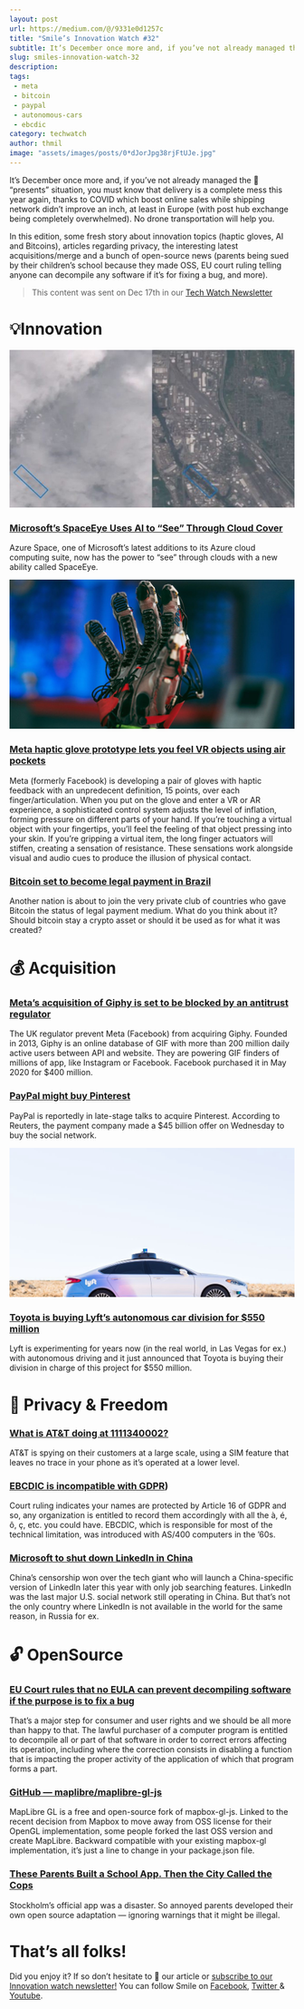 ```yaml
---
layout: post
url: https://medium.com/@/9331e0d1257c
title: "Smile’s Innovation Watch #32"
subtitle: It’s December once more and, if you’ve not already managed the 🎁 “presents” situation, you must know that delivery is a complete mess this…
slug: smiles-innovation-watch-32
description: 
tags: 
 - meta
 - bitcoin
 - paypal
 - autonomous-cars
 - ebcdic
category: techwatch
author: thmil
image: "assets/images/posts/0*dJorJpg38rjFtUJe.jpg"
---
```


It’s December once more and, if you’ve not already managed the 🎁 “presents” situation, you must know that delivery is a complete mess this year again, thanks to COVID which boost online sales while shipping network didn’t improve an inch, at least in Europe (with post hub exchange being completely overwhelmed). No drone transportation will help you.

In this edition, some fresh story about innovation topics (haptic gloves, AI and Bitcoins), articles regarding privacy, the interesting latest acquisitions/merge and a bunch of open-source news (parents being sued by their children’s school because they made OSS, EU court ruling telling anyone can decompile any software if it’s for fixing a bug, and more).

> This content was sent on Dec 17th in our [Tech Watch Newsletter](https://mailchi.mp/c414f1508567/techwatch)

# 💡Innovation

![](/assets/images/posts/0*B8fPmRf-ng3dQmzC.jpg)

### [Microsoft’s SpaceEye Uses AI to “See” Through Cloud Cover](https://www.extremetech.com/extreme/329765-microsofts-spaceeye-uses-ai-to-see-through-cloud-cover)

Azure Space, one of Microsoft’s latest additions to its Azure cloud computing suite, now has the power to “see” through clouds with a new ability called SpaceEye.

![](/assets/images/posts/0*dJorJpg38rjFtUJe.jpg)

### [Meta haptic glove prototype lets you feel VR objects using air pockets](https://www.theverge.com/2021/11/16/22782860/meta-facebook-reality-labs-soft-robotics-haptic-glove-prototype)

Meta (formerly Facebook) is developing a pair of gloves with haptic feedback with an unpredecent definition, 15 points, over each finger/articulation. When you put on the glove and enter a VR or AR experience, a sophisticated control system adjusts the level of inflation, forming pressure on different parts of your hand. If you’re touching a virtual object with your fingertips, you’ll feel the feeling of that object pressing into your skin. If you’re gripping a virtual item, the long finger actuators will stiffen, creating a sensation of resistance. These sensations work alongside visual and audio cues to produce the illusion of physical contact.

### [Bitcoin set to become legal payment in Brazil](https://finance.yahoo.com/news/bitcoin-set-become-legal-payment-154644863.html)

Another nation is about to join the very private club of countries who gave Bitcoin the status of legal payment medium. What do you think about it? Should bitcoin stay a crypto asset or should it be used as for what it was created?

# 💰 Acquisition

### [Meta’s acquisition of Giphy is set to be blocked by an antitrust regulator](https://www.businessinsider.fr/us/meta-facebook-giphy-acquisition-set-to-get-blocked-cma-2021-11)

The UK regulator prevent Meta (Facebook) from acquiring Giphy. Founded in 2013, Giphy is an online database of GIF with more than 200 million daily active users between API and website. They are powering GIF finders of millions of app, like Instagram or Facebook. Facebook purchased it in May 2020 for $400 million.

### [PayPal might buy Pinterest](https://www.engadget.com/paypal-pinterest-report-184534084.html)

PayPal is reportedly in late-stage talks to acquire Pinterest. According to Reuters, the payment company made a $45 billion offer on Wednesday to buy the social network.

![](/assets/images/posts/0*_mYnmlTqDKHe5PeW.jpg)

### [Toyota is buying Lyft’s autonomous car division for $550 million](https://www.theverge.com/2021/4/26/22404406/toyota-lyft-autonomous-vehicle-acquisition-amount-deal)

Lyft is experimenting for years now (in the real world, in Las Vegas for ex.) with autonomous driving and it just announced that Toyota is buying their division in charge of this project for $550 million.

# 🗽 Privacy & Freedom

### [What is AT&T doing at 1111340002?](https://scribe.rip/telecom-expert/what-is-at-t-doing-at-1111340002-c418876c212c)

AT&T is spying on their customers at a large scale, using a SIM feature that leaves no trace in your phone as it’s operated at a lower level.

### [EBCDIC is incompatible with GDPR](https://shkspr.mobi/blog/2021/10/ebcdic-is-incompatible-with-gdpr/))

Court ruling indicates your names are protected by Article 16 of GDPR and so, any organization is entitled to record them accordingly with all the à, é, ô, ç, etc. you could have. EBCDIC, which is responsible for most of the technical limitation, was introduced with AS/400 computers in the ’60s.

### [Microsoft to shut down LinkedIn in China](https://www.cnbc.com/2021/10/14/microsoft-to-shut-down-linkedin-in-china.html)

China’s censorship won over the tech giant who will launch a China-specific version of LinkedIn later this year with only job searching features. LinkedIn was the last major U.S. social network still operating in China. But that’s not the only country where LinkedIn is not available in the world for the same reason, in Russia for ex.

# 🔓 OpenSource

### [EU Court rules that no EULA can prevent decompiling software if the purpose is to fix a bug](https://curia.europa.eu/juris/document/document.jsf?text=&docid=247056&pageIndex=0&doclang=en&mode=req&dir=&occ=first&part=1&cid=6413406)

That’s a major step for consumer and user rights and we should be all more than happy to that. The lawful purchaser of a computer program is entitled to decompile all or part of that software in order to correct errors affecting its operation, including where the correction consists in disabling a function that is impacting the proper activity of the application of which that program forms a part.

### [GitHub — maplibre/maplibre-gl-js](https://github.com/maplibre/maplibre-gl-js)

MapLibre GL is a free and open-source fork of mapbox-gl-js. Linked to the recent decision from Mapbox to move away from OSS license for their OpenGL implementation, some people forked the last OSS version and create MapLibre. Backward compatible with your existing mapbox-gl implementation, it’s just a line to change in your package.json file.

### [These Parents Built a School App. Then the City Called the Cops](https://www.wired.co.uk/article/sweden-stockholm-school-app-open-source)

Stockholm’s official app was a disaster. So annoyed parents developed their own open source adaptation — ignoring warnings that it might be illegal.

# That’s all folks!

Did you enjoy it? If so don’t hesitate to 👏 our article or [subscribe to our Innovation watch newsletter!](https://mailchi.mp/c414f1508567/techwatch) You can follow Smile on [Facebook](https://www.facebook.com/smileopensource), [Twitter ](https://www.twitter.com/GroupeSmile)& [Youtube](http://www.youtube.com/user/SmileOpenSource).


